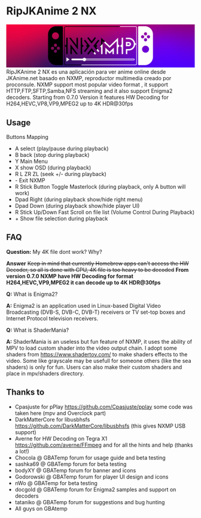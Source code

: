 RipJKAnime 2 NX
======

![Banner](docs/banner.jpg)
RipJKAnime 2 NX es una aplicación para ver anime online desde JKAnime.net basado en NXMP, reproductor multimedia creado por proconsule.
NXMP support most popular video format , it support HTTP,FTP,SFTP,Samba,NFS streaming and it also support Enigma2 decoders.
Starting from 0.7.0 Version it features HW Decoding for H264,HEVC,VP8,VP9,MPEG2 up to 4K HDR@30fps

Usage
-----
Buttons Mapping
- A select (play/pause during playback)
- B back (stop during playback)
- Y Main Menu
- X show OSD (during playback)
- R L ZR ZL (seek +/-  during playback)
- \- Exit NXMP
- R Stick Button Toggle Masterlock (during playback, only A button will work)
- Dpad Right (during playback show/hide right menu)
- Dpad Down (during playback show/hide player UI)
- R Stick Up/Down Fast Scroll on file list (Volume Control During Playback)
- \+ Show file selection during playback


FAQ
-----
**Question:** My 4K file dont work? Why?

**Answer** ~~Keep in mind that currently Homebrew apps can't access the HW Decoder, so all is done with CPU, 4K file is too heavy to be decoded~~ **From version 0.7.0 NXMP have HW Decoding for format H264,HEVC,VP9,MPEG2 it can decode up to 4K HDR@30fps**


**Q:** What is Enigma2?

**A:** Enigma2 is an application used in Linux-based Digital Video Broadcasting (DVB-S, DVB-C, DVB-T) receivers or TV set-top boxes and Internet Protocol television receivers.

**Q:** What is ShaderMania?

**A:** ShaderMania is an useless but fun feature of NXMP, it uses the ability of MPV to load custom shader into the video output chain. I adopt some shaders from https://www.shadertoy.com/ to make shaders effects to the video. Some like grayscale may be usefull for someone others (like the sea shaders) is only for fun. Users can also make their custom shaders and place in mpv/shaders directory.

Thanks to
-----
- Cpasjuste for pPlay https://github.com/Cpasjuste/pplay some code was taken here (mpv and Overclock part)
- DarkMatterCore for libusbhsfs https://github.com/DarkMatterCore/libusbhsfs (this gives NXMP USB support)
- Averne for HW Decoding on Tegra X1 https://github.com/averne/FFmpeg and for all the hints and help (thanks a lot!)
- Chocola @ GBATemp forum for usage guide and beta testing
- sashka69 @ GBATemp forum for beta testing
- bodyXY @ GBATemp forum for banner and icons
- Godorowski @ GBATemp forum for player UI design and icons
- nWo @ GBATemp for beta testing
- docgold @ GBATemp forum for Enigma2 samples and support on decoders
- tataniko @ GBATemp forum for suggestions and bug hunting
- All guys on GBAtemp
